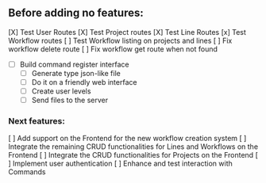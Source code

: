 ## Before adding no features:

[X] Test User Routes
[X] Test Project routes
[X] Test Line Routes
[x] Test Workflow routes
[ ] Test Workflow listing on projects and lines
[ ] Fix workflow delete route
[ ] Fix workflow get route when not found

 - [ ] Build command register interface
   - [ ] Generate type json-like file
   - [ ] Do it on a friendly web interface
   - [ ] Create user levels
   - [ ] Send files to the server

### Next features:

[ ] Add support on the Frontend for the new workflow creation system
[ ] Integrate the remaining CRUD functionalities for Lines and Workflows on the Frontend
[ ] Integrate the CRUD functionalities for Projects on the Frontend
[ ] Implement user authentication
[ ] Enhance and test interaction with Commands